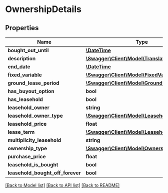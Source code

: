 # OwnershipDetails

## Properties
Name | Type | Description | Notes
------------ | ------------- | ------------- | -------------
**bought_out_until** | [**\DateTime**](\DateTime.md) |  | [optional] 
**description** | [**\Swagger\Client\Model\TranslatedText[]**](TranslatedText.md) |  | [optional] 
**end_date** | [**\DateTime**](\DateTime.md) |  | [optional] 
**fixed_variable** | [**\Swagger\Client\Model\FixedVariable**](FixedVariable.md) |  | [optional] 
**ground_lease_period** | [**\Swagger\Client\Model\GroundLeasePeriod**](GroundLeasePeriod.md) |  | [optional] 
**has_buyout_option** | **bool** |  | [optional] 
**has_leasehold** | **bool** |  | [optional] 
**leasehold_owner** | **string** |  | [optional] 
**leasehold_owner_type** | [**\Swagger\Client\Model\LeaseholdOwnerType**](LeaseholdOwnerType.md) |  | [optional] 
**leasehold_price** | **float** |  | [optional] 
**lease_term** | [**\Swagger\Client\Model\LeaseholdPeriod**](LeaseholdPeriod.md) |  | [optional] 
**multiplicity_leasehold** | **string** |  | [optional] 
**ownership_type** | [**\Swagger\Client\Model\OwnershipType**](OwnershipType.md) |  | [optional] 
**purchase_price** | **float** |  | [optional] 
**leasehold_is_bought** | **bool** |  | [optional] 
**leasehold_bought_off_forever** | **bool** |  | [optional] 

[[Back to Model list]](../README.md#documentation-for-models) [[Back to API list]](../README.md#documentation-for-api-endpoints) [[Back to README]](../README.md)


